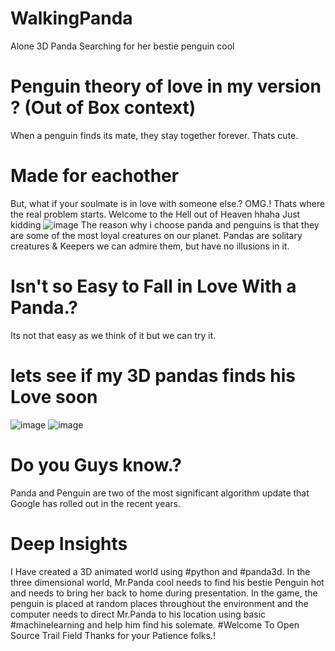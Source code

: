 # WalkingPanda
Alone 3D Panda Searching for her bestie penguin cool
# Penguin theory of love in my version ? (Out of Box context)
When a penguin finds its mate, they stay together forever. Thats cute.
# Made for eachother
But, what if your soulmate is in love with someone else.? OMG.! Thats where the real problem starts. Welcome to the Hell out of Heaven 
hhaha Just kidding 
![image](https://github.com/Lakshmikiranmai77/WalkingPanda/assets/57581088/164f393b-eccf-4e83-8b21-540b8acfeeec)
The reason why i choose panda and penguins is that they are some of the most loyal creatures on our planet. Pandas are solitary creatures & Keepers we can admire them, but have no illusions in it.
# Isn't so Easy to Fall in Love With a Panda.? 
Its not that easy as we think of it but we can try it.
# lets see if my 3D pandas finds his Love soon 
![image](https://github.com/Lakshmikiranmai77/WalkingPanda/assets/57581088/23aa6d78-af61-4098-876c-9c1b03785a56)
![image](https://github.com/Lakshmikiranmai77/WalkingPanda/assets/57581088/4362127d-eb31-4112-93e5-8ce4e4d07b3a)

# Do you Guys know.?
Panda and Penguin are two of the most significant algorithm update that Google has rolled out in the recent years.
# Deep Insights
I Have created a 3D animated world using #python and #panda3d. In the three dimensional world, Mr.Panda cool needs to find his bestie Penguin hot and needs to bring her back to home during presentation. 
In the game, the penguin is placed at random places throughout the environment and the computer needs to direct Mr.Panda to his location using basic #machinelearning and help him find his solemate.
#Welcome To Open Source Trail Field 
Thanks for your Patience folks.!
